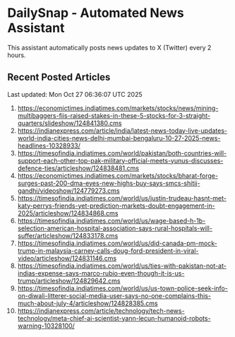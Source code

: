 # DailySnap - Automated News Assistant

This assistant automatically posts news updates to X (Twitter) every 2 hours.

## Recent Posted Articles

Last updated: Mon Oct 27 06:36:07 UTC 2025

1. https://economictimes.indiatimes.com/markets/stocks/news/mining-multibaggers-fiis-raised-stakes-in-these-5-stocks-for-3-straight-quarters/slideshow/124841380.cms
2. https://indianexpress.com/article/india/latest-news-today-live-updates-world-india-cities-news-delhi-mumbai-bengaluru-10-27-2025-news-headlines-10328933/
3. https://timesofindia.indiatimes.com/world/pakistan/both-countries-will-support-each-other-top-pak-military-official-meets-yunus-discusses-defence-ties/articleshow/124838481.cms
4. https://economictimes.indiatimes.com/markets/stocks/bharat-forge-surges-past-200-dma-eyes-new-highs-buy-says-smcs-shitij-gandhi/videoshow/124779273.cms
5. https://timesofindia.indiatimes.com/world/us/justin-trudeau-hasnt-met-katy-perrys-friends-yet-prediction-markets-doubt-engagement-in-2025/articleshow/124834868.cms
6. https://timesofindia.indiatimes.com/world/us/wage-based-h-1b-selection-american-hospital-association-says-rural-hospitals-will-suffer/articleshow/124833178.cms
7. https://timesofindia.indiatimes.com/world/us/did-canada-pm-mock-trump-in-malaysia-carney-calls-doug-ford-president-in-viral-video/articleshow/124831146.cms
8. https://timesofindia.indiatimes.com/world/us/ties-with-pakistan-not-at-indias-expense-says-marco-rubio-even-though-it-is-us-trump/articleshow/124829642.cms
9. https://timesofindia.indiatimes.com/world/us/us-town-police-seek-info-on-diwali-litterer-social-media-user-says-no-one-complains-this-much-about-july-4/articleshow/124828385.cms
10. https://indianexpress.com/article/technology/tech-news-technology/meta-chief-ai-scientist-yann-lecun-humanoid-robots-warning-10328100/
